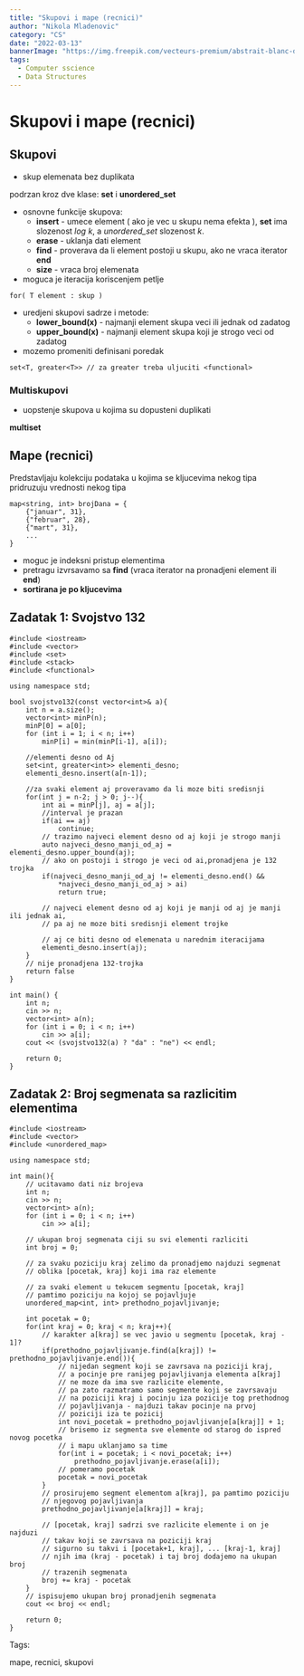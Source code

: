 ```yaml
---
title: "Skupovi i mape (recnici)"
author: "Nikola Mladenovic"
category: "CS"
date: "2022-03-13"
bannerImage: "https://img.freepik.com/vecteurs-premium/abstrait-blanc-dans-style-papier-3d_23-2148390818.jpg?w=2000"
tags:
  - Computer sscience
  - Data Structures
---
```


# Skupovi i mape (recnici)

## Skupovi

- skup elemenata bez duplikata

podrzan kroz dve klase: **set** i **unordered_set**

- osnovne funkcije skupova:
  - **insert** - umece element ( ako je vec u skupu nema efekta ), **set** ima slozenost _log k_, a _unordered_set_ slozenost _k_.
  - **erase** - uklanja dati element
  - **find** - proverava da li element postoji u skupu, ako ne vraca iterator **end**
  - **size** - vraca broj elemenata
- moguca je iteracija koriscenjem petlje

```other
for( T element : skup )
```

- uredjeni skupovi sadrze i metode:
  - **lower_bound(x)** - najmanji element skupa veci ili jednak od zadatog
  - **upper_bound(x)** - najmanji element skupa koji je strogo veci od zadatog
- mozemo promeniti definisani poredak

```other
set<T, greater<T>> // za greater treba uljuciti <functional>
```

### Multiskupovi

- uopstenje skupova u kojima su dopusteni duplikati

**multiset**

## Mape (recnici)

Predstavljaju kolekciju podataka u kojima se kljucevima nekog tipa pridruzuju vrednosti nekog tipa

```other
map<string, int> brojDana = {
    {"januar", 31},
    {"februar", 28},
    {"mart", 31},
    ...
}
```

- moguc je indeksni pristup elementima
- pretragu izvrsavamo sa **find** (vraca iterator na pronadjeni element ili **end**)
- **sortirana je po kljucevima**

## Zadatak 1: Svojstvo 132

```other
#include <iostream>
#include <vector>
#include <set>
#include <stack>
#include <functional>

using namespace std;

bool svojstvo132(const vector<int>& a){
	int n = a.size();
	vector<int> minP(n);
	minP[0] = a[0];
	for (int i = 1; i < n; i++)
		minP[i] = min(minP[i-1], a[i]);

	//elementi desno od Aj
	set<int, greater<int>> elementi_desno;
	elementi_desno.insert(a[n-1]);

	//za svaki element aj proveravamo da li moze biti sredisnji
	for(int j = n-2; j > 0; j--){
		int ai = minP[j], aj = a[j];
		//interval je prazan
		if(ai == aj)
			continue;
		// trazimo najveci element desno od aj koji je strogo manji
		auto najveci_desno_manji_od_aj = elementi_desno.upper_bound(aj);
		// ako on postoji i strogo je veci od ai,pronadjena je 132 trojka
		if(najveci_desno_manji_od_aj != elementi_desno.end() &&
			*najveci_desno_manji_od_aj > ai)
			return true;

		// najveci element desno od aj koji je manji od aj je manji ili jednak ai,
		// pa aj ne moze biti sredisnji element trojke

		// aj ce biti desno od elemenata u narednim iteracijama
		elementi_desno.insert(aj);
	}
	// nije pronadjena 132-trojka
	return false
}

int main() {
	int n;
	cin >> n;
	vector<int> a(n);
	for (int i = 0; i < n; i++)
		cin >> a[i];
	cout << (svojstvo132(a) ? "da" : "ne") << endl;

	return 0;
}
```

## Zadatak 2: Broj segmenata sa razlicitim elementima

```other
#include <iostream>
#include <vector>
#include <unordered_map>

using namespace std;

int main(){
	// ucitavamo dati niz brojeva
	int n;
	cin >> n;
	vector<int> a(n);
	for (int i = 0; i < n; i++)
		cin >> a[i];

	// ukupan broj segmenata ciji su svi elementi razliciti
	int broj = 0;

	// za svaku poziciju kraj zelimo da pronadjemo najduzi segmenat
	// oblika [pocetak, kraj] koji ima raz elemente

	// za svaki element u tekucem segmentu [pocetak, kraj]
	// pamtimo poziciju na kojoj se pojavljuje
	unordered_map<int, int> prethodno_pojavljivanje;

	int pocetak = 0;
	for(int kraj = 0; kraj < n; kraj++){
		// karakter a[kraj] se vec javio u segmentu [pocetak, kraj - 1]?
		if(prethodno_pojavljivanje.find(a[kraj]) != prethodno_pojavljivanje.end()){
			// nijedan segment koji se zavrsava na poziciji kraj,
			// a pocinje pre ranijeg pojavljivanja elementa a[kraj]
			// ne moze da ima sve razlicite elemente,
			// pa zato razmatramo samo segmente koji se zavrsavaju
			// na poziciji kraj i pocinju iza pozicije tog prethodnog
			// pojavljivanja - najduzi takav pocinje na prvoj
			// poziciji iza te pozicij
			int novi_pocetak = prethodno_pojavljivanje[a[kraj]] + 1;
			// brisemo iz segmenta sve elemente od starog do ispred novog pocetka
			// i mapu uklanjamo sa time
			for(int i = pocetak; i < novi_pocetak; i++)
				prethodno_pojavljivanje.erase(a[i]);
			// pomeramo pocetak
			pocetak = novi_pocetak
		}
		// prosirujemo segment elementom a[kraj], pa pamtimo poziciju
		// njegovog pojavljivanja
		prethodno_pojavljivanje[a[kraj]] = kraj;

		// [pocetak, kraj] sadrzi sve razlicite elemente i on je najduzi
		// takav koji se zavrsava na poziciji kraj
		// sigurno su takvi i [pocetak+1, kraj], ... [kraj-1, kraj]
		// njih ima (kraj - pocetak) i taj broj dodajemo na ukupan broj
		// trazenih segmenata
		broj += kraj - pocetak
	}
	// ispisujemo ukupan broj pronadjenih segmenata
	cout << broj << endl;

	return 0;
}
```

Tags:

mape, recnici, skupovi
